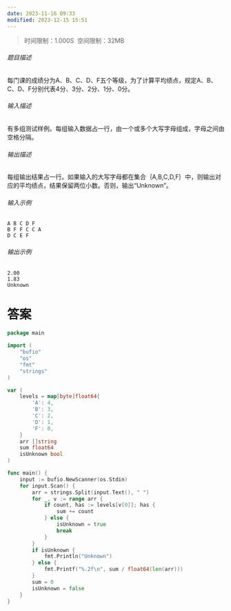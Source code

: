 ```yaml
---
date: 2023-11-16 09:33
modified: 2023-12-15 15:51
---
```


>时间限制：1.000S  空间限制：32MB

###### 题目描述

每门课的成绩分为A、B、C、D、F五个等级，为了计算平均绩点，规定A、B、C、D、F分别代表4分、3分、2分、1分、0分。

###### 输入描述

有多组测试样例。每组输入数据占一行，由一个或多个大写字母组成，字母之间由空格分隔。

###### 输出描述

每组输出结果占一行。如果输入的大写字母都在集合｛A,B,C,D,F｝中，则输出对应的平均绩点，结果保留两位小数。否则，输出“Unknown”。

###### 输入示例

```
A B C D F
B F F C C A
D C E F
```

###### 输出示例

```
2.00
1.83
Unknown
```

# 答案
```go
package main

import (
    "bufio"
    "os"
    "fmt"
    "strings"
)

var (
    levels = map[byte]float64{
        'A': 4,
        'B': 3,
        'C': 2,
        'D': 1,
        'F': 0,
    }
    arr []string
    sum float64
    isUnknown bool
)

func main() {
    input := bufio.NewScanner(os.Stdin)
    for input.Scan() {
        arr = strings.Split(input.Text(), " ")
        for _, v := range arr {
            if count, has := levels[v[0]]; has {
                sum += count
            } else {
                isUnknown = true
                break
            }
        }
        if isUnknown {
            fmt.Println("Unknown")
        } else {
            fmt.Printf("%.2f\n", sum / float64(len(arr)))
        }
        sum = 0
        isUnknown = false
    }
}
```
